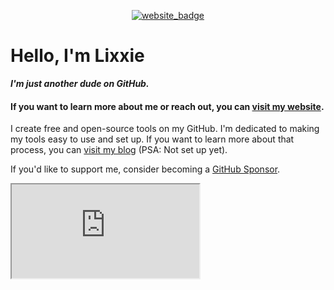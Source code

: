 <p align="center">
  <a href="https://lixxie.xyz">
    <img src="https://lixxie.xyz/images/Icons/web_badge2.gif" alt="website_badge">
  </a>
</p>

# Hello, I'm Lixxie

**_I'm just another dude on GitHub._**

#### If you want to learn more about me or reach out, you can [visit my website](https://lixxie.xyz).

I create free and open-source tools on my GitHub. I'm dedicated to making my tools easy to use and set up. If you want to learn more about that process, you can [visit my blog](https://lixxie.xyz/blog) (PSA: Not set up yet).

If you'd like to support me, consider becoming a [GitHub Sponsor](https://github.com/sponsors/lixvinity).


 <iframe src="https://lixxie.xyz/" title="W3Schools Free Online Web Tutorials"></iframe> 
